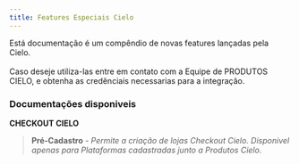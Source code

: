```yaml
---
title: Features Especiais Cielo
---
```


Está documentação é um compêndio de novas features lançadas pela Cielo.<br><br>
Caso deseje utiliza-las entre em contato com a Equipe de PRODUTOS CIELO, e obtenha as credênciais necessarias para a integração.

### **Documentações disponiveis**

**CHECKOUT CIELO**

> **Pré-Cadastro** - _Permite a criação de lojas Checkout Cielo. Disponivel apenas para Plataformas cadastradas junto a Produtos Cielo._ 

